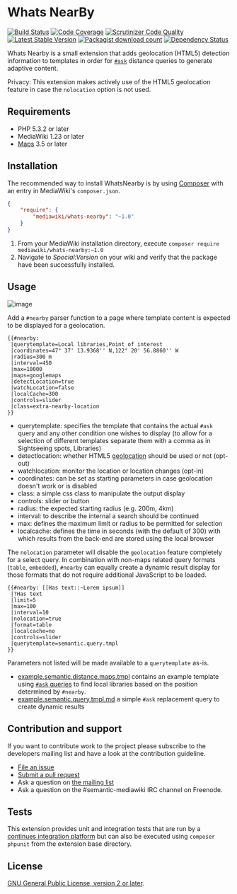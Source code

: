 # Whats NearBy

[![Build Status](https://secure.travis-ci.org/SemanticMediaWiki/WhatsNearby.svg?branch=master)](http://travis-ci.org/SemanticMediaWiki/WhatsNearby)
[![Code Coverage](https://scrutinizer-ci.com/g/SemanticMediaWiki/WhatsNearby/badges/coverage.png?b=master)](https://scrutinizer-ci.com/g/SemanticMediaWiki/WhatsNearby/?branch=master)
[![Scrutinizer Code Quality](https://scrutinizer-ci.com/g/SemanticMediaWiki/WhatsNearby/badges/quality-score.png?b=master)](https://scrutinizer-ci.com/g/SemanticMediaWiki/WhatsNearby/?branch=master)
[![Latest Stable Version](https://poser.pugx.org/mediawiki/whats-nearby/version.png)](https://packagist.org/packages/mediawiki/whats-nearby)
[![Packagist download count](https://poser.pugx.org/mediawiki/whats-nearby/d/total.png)](https://packagist.org/packages/mediawiki/whats-nearby)
[![Dependency Status](https://www.versioneye.com/php/mediawiki:whats-nearby/badge.png)](https://www.versioneye.com/php/mediawiki:whats-nearby)

Whats Nearby is a small extension that adds geolocation (HTML5) detection information
to templates in order for [`#ask`][smw] distance queries to generate adaptive content.

Privacy: This extension makes actively use of the HTML5 geolocation feature in case the
`nolocation` option is not used.

## Requirements

- PHP 5.3.2 or later
- MediaWiki 1.23 or later
- [Maps][maps] 3.5 or later

## Installation

The recommended way to install WhatsNearby is by using [Composer][composer] with
an entry in MediaWiki's `composer.json`.

```json
{
	"require": {
		"mediawiki/whats-nearby": "~1.0"
	}
}
```
1. From your MediaWiki installation directory, execute
   `composer require mediawiki/whats-nearby:~1.0`
2. Navigate to _Special:Version_ on your wiki and verify that the package
   have been successfully installed.

## Usage

![image](https://cloud.githubusercontent.com/assets/1245473/13100182/71f52ad6-d53a-11e5-8d57-3d1f94f510ee.png)

Add a `#nearby` parser function to a page where template content is expected
to be displayed for a geolocation.

```
{{#nearby:
 |querytemplate=Local libraries,Point of interest
 |coordinates=47° 37' 13.9368'' N,122° 20' 56.8860'' W
 |radius=300 m
 |interval=450
 |max=10000
 |maps=googlemaps
 |detectLocation=true
 |watchLocation=false
 |localCache=300
 |controls=slider
 |class=extra-nearby-location
}}
```

- querytemplate: specifies the template that contains the actual `#ask` query and any
  other condition one wishes to display (to allow for a selection of different templates
  separate them with a comma as in Sightseeing spots, Libraries)
- detectlocation: whether HTML5 [geolocation](https://dev.w3.org/geo/api-/spec-source.html) should be used or not (opt-out)
- watchlocation: monitor the location or location changes (opt-in)
- coordinates: can be set as starting parameters in case geolocation doesn't work or is disabled
- class: a simple css class to manipulate the output display
- controls: slider or button
- radius: the expected starting radius (e.g. 200m, 4km)
- interval: to describe the internal a search should be continued
- max: defines the maximum limit or radius to be permitted for selection
- localcache: defines the time in seconds (with the default of 300) with which
  results from the back-end are stored using the local browser

The `nolocation` parameter will disable the `geolocation` feature completely for
a select query. In combination with non-maps related query formats (`table`,
`embedded`), `#nearby` can equally create a dynamic result display for those
formats that do not require additional JavaScript to be loaded.

```
{{#nearby: [[Has text::~Lorem ipsum]]
 |?Has text
 |limit=5
 |max=100
 |interval=10
 |nolocation=true
 |format=table
 |localcache=no
 |controls=slider
 |querytemplate=semantic.query.tmpl
}}
```

Parameters not listed will be made available to a `querytemplate` as-is.

- [example.semantic.distance.maps.tmpl](docs/example.semantic.distance.maps.tmpl.md) contains an
  example template using [`#ask` queries][smw] to find local libraries based on the
  position determined by `#nearby`.
- [example.semantic.query.tmpl.md](docs/example.semantic.query.tmpl.md) a simple `#ask` replacement
  query to create dynamic results

## Contribution and support

If you want to contribute work to the project please subscribe to the developers mailing list and
have a look at the contribution guideline.

* [File an issue](https://github.com/SemanticMediaWiki/WhatsNearby/issues)
* [Submit a pull request](https://github.com/SemanticMediaWiki/WhatsNearby/pulls)
* Ask a question on [the mailing list](https://semantic-mediawiki.org/wiki/Mailing_list)
* Ask a question on the #semantic-mediawiki IRC channel on Freenode.

## Tests

This extension provides unit and integration tests that are run by a [continues integration platform][travis]
but can also be executed using `composer phpunit` from the extension base directory.

## License

[GNU General Public License, version 2 or later][gpl-licence].

[gpl-licence]: https://www.gnu.org/copyleft/gpl.html
[maps]: https://github.com/SemanticMediaWiki/SemanticMaps
[travis]: https://travis-ci.org/SemanticMediaWiki/WhatsNearby
[smw]: https://github.com/SemanticMediaWiki/SemanticMediaWiki
[composer]: https://getcomposer.org/
